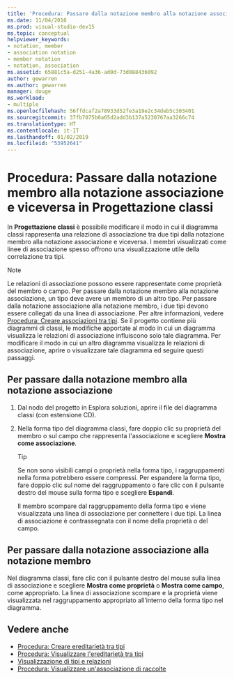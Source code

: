 ```yaml
---
title: 'Procedura: Passare dalla notazione membro alla notazione associazione e viceversa (Progettazione classi)'
ms.date: 11/04/2016
ms.prod: visual-studio-dev15
ms.topic: conceptual
helpviewer_keywords:
- notation, member
- association notation
- member notation
- notation, association
ms.assetid: 65881c5a-d251-4a36-ad0d-73d088436092
author: gewarren
ms.author: gewarren
manager: douge
ms.workload:
- multiple
ms.openlocfilehash: 56ffdcaf2a78933d52fe3a19e2c34deb5c303401
ms.sourcegitcommit: 37fb7075b0a65d2add3b137a5230767aa3266c74
ms.translationtype: HT
ms.contentlocale: it-IT
ms.lasthandoff: 01/02/2019
ms.locfileid: "53952641"
---
```

# <a name="how-to-change-between-member-notation-and-association-notation-in-class-designer"></a>Procedura: Passare dalla notazione membro alla notazione associazione e viceversa in Progettazione classi

In **Progettazione classi** è possibile modificare il modo in cui il diagramma classi rappresenta una relazione di associazione tra due tipi dalla notazione membro alla notazione associazione e viceversa. I membri visualizzati come linee di associazione spesso offrono una visualizzazione utile della correlazione tra tipi.

> [!NOTE]
> Le relazioni di associazione possono essere rappresentate come proprietà del membro o campo. Per passare dalla notazione membro alla notazione associazione, un tipo deve avere un membro di un altro tipo. Per passare dalla notazione associazione alla notazione membro, i due tipi devono essere collegati da una linea di associazione. Per altre informazioni, vedere [Procedura: Creare associazioni tra tipi](how-to-create-associations-between-types.md). Se il progetto contiene più diagrammi di classi, le modifiche apportate al modo in cui un diagramma visualizza le relazioni di associazione influiscono solo tale diagramma. Per modificare il modo in cui un altro diagramma visualizza le relazioni di associazione, aprire o visualizzare tale diagramma ed seguire questi passaggi.

## <a name="to-change-member-notation-to-association-notation"></a>Per passare dalla notazione membro alla notazione associazione

1.  Dal nodo del progetto in Esplora soluzioni, aprire il file del diagramma classi (con estensione CD).

2.  Nella forma tipo del diagramma classi, fare doppio clic su proprietà del membro o sul campo che rappresenta l'associazione e scegliere **Mostra come associazione**.

    > [!TIP]
    > Se non sono visibili campi o proprietà nella forma tipo, i raggruppamenti nella forma potrebbero essere compressi. Per espandere la forma tipo, fare doppio clic sul nome del raggruppamento o fare clic con il pulsante destro del mouse sulla forma tipo e scegliere **Espandi**.

    Il membro scompare dal raggruppamento della forma tipo e viene visualizzata una linea di associazione per connettere i due tipi. La linea di associazione è contrassegnata con il nome della proprietà o del campo.

## <a name="to-change-association-notation-to-member-notation"></a>Per passare dalla notazione associazione alla notazione membro

Nel diagramma classi, fare clic con il pulsante destro del mouse sulla linea di associazione e scegliere **Mostra come proprietà** o **Mostra come campo**, come appropriato. La linea di associazione scompare e la proprietà viene visualizzata nel raggruppamento appropriato all'interno della forma tipo nel diagramma.

## <a name="see-also"></a>Vedere anche

- [Procedura: Creare ereditarietà tra tipi](how-to-create-inheritance-between-types.md)
- [Procedura: Visualizzare l'ereditarietà tra tipi](how-to-view-inheritance-between-types.md)
- [Visualizzazione di tipi e relazioni](designing-and-viewing-classes-and-types.md)
- [Procedura: Visualizzare un'associazione di raccolte](how-to-visualize-a-collection-association.md)